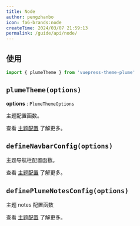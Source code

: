 ```yaml
---
title: Node
author: pengzhanbo
icon: fa6-brands:node
createTime: 2024/03/07 21:59:13
permalink: /guide/api/node/
---
```


## 使用

```ts
import { plumeTheme } from 'vuepress-theme-plume'
```

## `plumeTheme(options)`

__options__ : `PlumeThemeOptions`

主题配置函数。

查看 [主题配置](/config/basic/) 了解更多。

## `defineNavbarConfig(options)`

主题导航栏配置函数。

查看 [主题配置](/config/navigation/) 了解更多。

## `definePlumeNotesConfig(options)`

主题 notes 配置函数

查看 [主题配置](/config/notes/) 了解更多。
